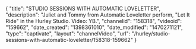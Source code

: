{
    "title": "STUDIO SESSIONS WITH AUTOMATIC LOVELETTER",
    "description": "Juliet and Tommy from Automatic Loveletter perform, \"Let It Ride\" in the Hurley Studio. Video: YB.",
    "channelid": "158318",
    "videoid": "159662",
    "date_created": "1398361010",
    "date_modified": "1470271121",
    "type": "captivate",
    "layout": "channelVideo",
    "url": "\/hurley\/studio-sessions-with-automatic-loveletter\/158318-159662"
}